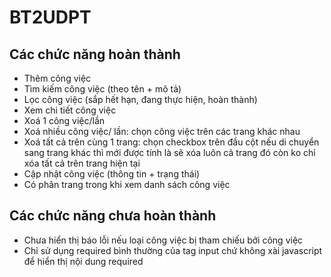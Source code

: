 # BT2UDPT

## Các chức năng hoàn thành

- Thêm công việc
- Tìm kiếm công việc (theo tên + mô tả)
- Lọc công việc (sắp hết hạn, đang thực hiện, hoàn thành)
- Xem chi tiết công việc
- Xoá 1 công việc/lần
- Xoá nhiều công việc/ lần: chọn công việc trên các trang khác nhau
- Xoá tất cả trên cùng 1 trang: chọn checkbox trên đầu cột nếu di chuyển sang trang khác thì mới được tính là sẽ xóa luôn cả trang đó còn ko chỉ xóa tất cả trên trang hiện tại
- Cập nhật công việc (thông tin + trạng thái)
- Có phân trang trong khi xem danh sách công việc

## Các chức năng chưa hoàn thành

- Chưa hiển thị báo lỗi nếu loại công việc bị tham chiếu bởi công việc
- Chỉ sử dụng required bình thường của tag input chứ không xài javascript để hiển thị nội dung required
